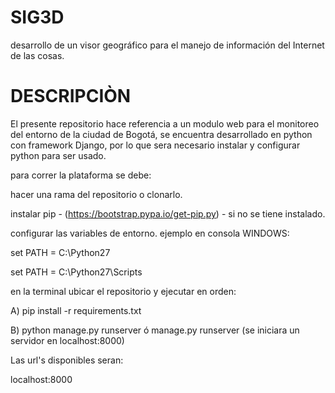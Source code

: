 # SIG3D
desarrollo de un visor geográfico para el manejo de información del Internet de las cosas.

# DESCRIPCIÒN
El presente repositorio hace referencia a un modulo web para el monitoreo del entorno de la ciudad de Bogotá, se encuentra desarrollado en python con framework Django, por lo que sera necesario instalar y configurar python para ser usado.

para correr la plataforma se debe:

hacer una rama del repositorio o clonarlo.

instalar pip - (https://bootstrap.pypa.io/get-pip.py) - si no se tiene instalado.

configurar las variables de entorno. ejemplo en consola WINDOWS:

set PATH = C:\Python27

set PATH = C:\Python27\Scripts

en la terminal ubicar el repositorio y ejecutar en orden:

A) pip install -r requirements.txt

B) python manage.py runserver ó manage.py runserver (se iniciara un servidor en localhost:8000)

Las url's disponibles seran:

localhost:8000
